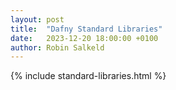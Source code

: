 ```yaml
---
layout: post
title:  "Dafny Standard Libraries"
date:   2023-12-20 18:00:00 +0100
author: Robin Salkeld
---
```


{% include standard-libraries.html %}
